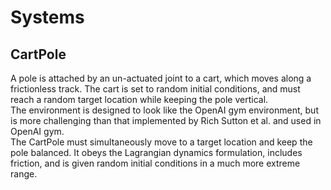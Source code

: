 # Systems

## CartPole
A pole is attached by an un-actuated joint to a cart, which moves along a frictionless track. The cart is set to random initial conditions, and must reach a random target location while keeping the pole vertical.\
The environment is designed to look like the OpenAI gym environment, but is more challenging than that implemented by Rich Sutton et al. and used in OpenAI gym.\
The CartPole must simultaneously move to a target location and keep the pole balanced. It obeys the Lagrangian dynamics formulation, includes friction, and is given random initial conditions in a much more extreme range.
